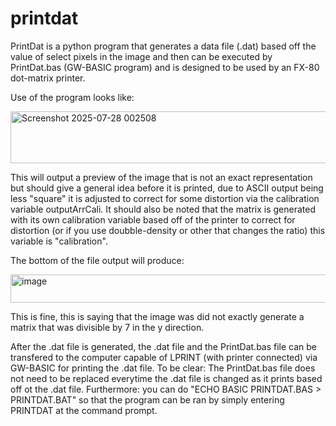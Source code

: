 # printdat
PrintDat is a python program that generates a data file (.dat) based off the value of select pixels in the image and then can be executed by PrintDat.bas (GW-BASIC program) and is designed to be used by an FX-80 dot-matrix printer.

Use of the program looks like:

<img width="969" height="83" alt="Screenshot 2025-07-28 002508" src="https://github.com/user-attachments/assets/da993c6b-a104-4575-8c58-be2c0a5ea3e1" />


This will output a preview of the image that is not an exact representation but should give a general idea before it is printed, due to ASCII output being less "square" it is adjusted to correct for some distortion via the calibration variable outputArrCali. It should also be noted that the matrix is generated with its own calibration variable based off of the printer to correct for distortion (or if you use doubble-density or other that changes the ratio) this variable is "calibration".


The bottom of the file output will produce:

<img width="660" height="45" alt="image" src="https://github.com/user-attachments/assets/827b7f83-e49d-4046-ac29-04e1d9c5f66b" />

This is fine, this is saying that the image was did not exactly generate a matrix that was divisible by 7 in the y direction.

After the .dat file is generated, the .dat file and the PrintDat.bas file can be transfered to the computer capable of LPRINT (with printer connected) via GW-BASIC for printing the .dat file.
To be clear: The PrintDat.bas file does not need to be replaced everytime the .dat file is changed as it prints based off ot the .dat file.
Furthermore: you can do "ECHO BASIC PRINTDAT.BAS > PRINTDAT.BAT" so that the program can be ran by simply entering PRINTDAT at the command prompt.
